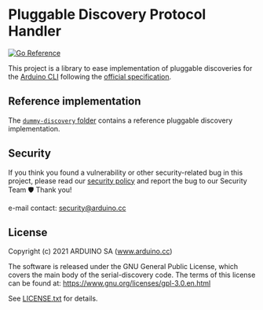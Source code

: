 # Pluggable Discovery Protocol Handler

<!-- NOTE: update the pkg.go.dev badge URL on each major release -->

[![Go Reference](https://pkg.go.dev/badge/github.com/arduino/pluggable-discovery-protocol-handler.svg)](https://pkg.go.dev/github.com/arduino/pluggable-discovery-protocol-handler/v2)

This project is a library to ease implementation of pluggable discoveries for the [Arduino CLI](https://github.com/arduino/arduino-cli)
following the [official specification](https://arduino.github.io/arduino-cli/latest/platform-specification/#pluggable-discovery).

## Reference implementation

The [`dummy-discovery` folder](dummy-discovery) contains a reference pluggable discovery implementation.

## Security

If you think you found a vulnerability or other security-related bug in this project, please read our
[security policy](https://github.com/arduino/pluggable-discovery-protocol-handler/security/policy) and report the bug to our Security Team 🛡️
Thank you!

e-mail contact: security@arduino.cc

## License

Copyright (c) 2021 ARDUINO SA (www.arduino.cc)

The software is released under the GNU General Public License, which covers the main body
of the serial-discovery code. The terms of this license can be found at:
https://www.gnu.org/licenses/gpl-3.0.en.html

See [LICENSE.txt](https://github.com/arduino/pluggable-discovery-protocol-handler/blob/master/LICENSE.txt) for details.
